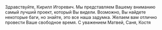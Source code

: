 Здравствуйте, Кирилл Игоревич.
Мы представляем Вашему вниманию самый лучший проект, который Вы видели.
Возможно, Вы найдете некоторые баги, но знайте, это все наша задумка.
Желаем вам отлично провести Ваше свободное время.
С уважением
Матвей, Саня, Костя